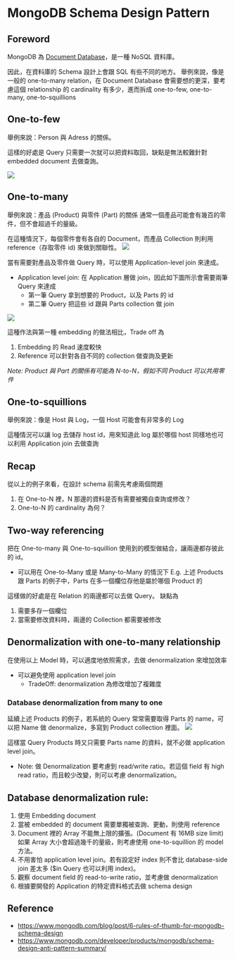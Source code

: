 # MongoDB Schema Design Pattern

## Foreword
MongoDB 為 [Document Database](./DocumentDB.md)，是一種 NoSQL 資料庫。

因此，在資料庫的 Schema 設計上會跟 SQL 有些不同的地方。
舉例來說，像是一般的 one-to-many relation，在 Document Database 會需要想的更深，要考慮這個 relationship 的 cardinality 有多少，進而拆成 one-to-few, one-to-many, one-to-squillions

## One-to-few
舉例來說：Person 與 Adress 的關係。

這樣的好處是 Query 只需要一次就可以把資料取回，缺點是無法較難針對 embedded document 去做查詢。

![](assets/mongo1-1.png)

## One-to-many
舉例來說：產品 (Product) 與零件 (Part) 的關係
通常一個產品可能會有幾百的零件，但不會超過千的量級。

在這種情況下，每個零件會有各自的 Document，而產品 Collection 則利用 reference（存取零件 id) 來做到關聯性。
![](assets/mongo1-2.png)

當有需要對產品及零件做 Query 時，可以使用 Application-level join 來達成。
- Application level join: 
  在 Application 層做 join，因此如下圖所示會需要兩筆 Query 來達成
  - 第一筆 Query 拿到想要的 Product，以及 Parts 的 id
  - 第二筆 Query 把這些 id 跟與 Parts collection 做 join

![](assets/mongo1-3.png)

這種作法與第一種 embedding 的做法相比，Trade off 為
1. Embedding 的 Read 速度較快
2. Reference 可以針對各自不同的 collection 做查詢及更新

*Note: Product 與 Part 的關係有可能為 N-to-N，假如不同 Product 可以共用零件*

## One-to-squillions
舉例來說：像是 Host 與 Log，一個 Host 可能會有非常多的 Log

這種情況可以讓 log 去儲存 host id，用來知道此 log 屬於哪個 host
同樣地也可以利用 Application join 去做查詢

## Recap
從以上的例子來看，在設計 schema 前需先考慮兩個問題

1. 在 One-to-N 裡，N 那邊的資料是否有需要被獨自查詢或修改？
2. One-to-N 的 cardinality 為何？

## Two-way referencing
把在 One-to-many 與 One-to-squillion 使用到的模型做結合，讓兩邊都存彼此的 id。
- 可以用在 One-to-Many 或是 Many-to-Many 的情況下
E.g. 上述 Products 跟 Parts 的例子中，Parts 在多一個欄位存他是屬於哪個 Product 的

這樣做的好處是在 Relation 的兩邊都可以去做 Query。
缺點為
1. 需要多存一個欄位
2. 當需要修改資料時，兩邊的 Collection 都需要被修改
   
## Denormalization with one-to-many relationship
在使用以上 Model 時，可以適度地依照需求，去做 denormalization 來增加效率
- 可以避免使用 application level join
  - TradeOff: denormalization 為修改增加了複雜度

### Database denormalization from many to one

延續上述 Products 的例子，若系統的 Query 常常需要取得 Parts 的 name，可以把 Name 做 denormalize，多寫到 Product collection 裡面。
![](assets/mongo1-4.png)

這樣當 Query Products 時又只需要 Parts name 的資料，就不必做 application level join。
- Note: 做 Denormalization 要考慮到 read/write ratio。若這個 field 有 high read ratio，而且較少改變，則可以考慮 denormalization。

## Database denormalization rule:
1. 使用 Embedding document
2. 當被 embedded 的 document 需要單獨被查詢、更動，則使用 reference
3. Document 裡的 Array 不能無上限的擴張。(Document 有 16MB size limit) 如果 Array 大小會超過幾千的量級，則考慮使用 one-to-squillion 的 model 方法。
4. 不用害怕 application level join。若有設定好 index 則不會比 database-side join 差太多 ($in Query 也可以利用 index)。
5. 觀察 document field 的 read-to-write ratio，並考慮做 denormalization
6. 根據要開發的 Application 的特定資料格式去做 schema design

## Reference
- https://www.mongodb.com/blog/post/6-rules-of-thumb-for-mongodb-schema-design
- https://www.mongodb.com/developer/products/mongodb/schema-design-anti-pattern-summary/
